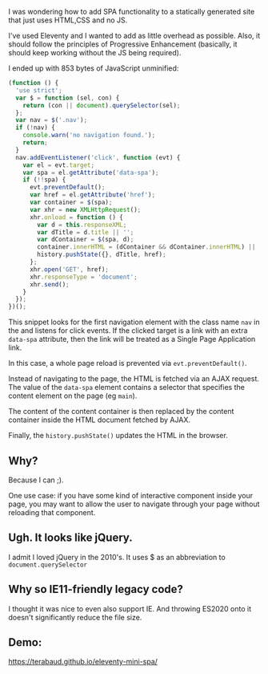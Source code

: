 I was wondering how to add SPA functionality to a statically generated site that just uses HTML,CSS and no JS.

I've used Eleventy and I wanted to add as little overhead as possible. Also, it should follow the principles of Progressive Enhancement (basically, it should keep working without the JS being required).

I ended up with 853 bytes of JavaScript unminified:

```js
(function () {
  'use strict';
  var $ = function (sel, con) {
    return (con || document).querySelector(sel);
  };
  var nav = $('.nav');
  if (!nav) {
    console.warn('no navigation found.');
    return;
  }
  nav.addEventListener('click', function (evt) {
    var el = evt.target;
    var spa = el.getAttribute('data-spa');
    if (!!spa) {
      evt.preventDefault();
      var href = el.getAttribute('href');
      var container = $(spa);
      var xhr = new XMLHttpRequest();
      xhr.onload = function () {
        var d = this.responseXML;
        var dTitle = d.title || '';
        var dContainer = $(spa, d);
        container.innerHTML = (dContainer && dContainer.innerHTML) || '';
        history.pushState({}, dTitle, href);
      };
      xhr.open('GET', href);
      xhr.responseType = 'document';
      xhr.send();
    }
  });
})();
```

This snippet looks for the first navigation element with the class name `nav` in the and listens for click events. If the clicked target is a link with an extra `data-spa` attribute, then the link will be treated as a Single Page Application link.

In this case, a whole page reload is prevented via `evt.preventDefault()`.

Instead of navigating to the page, the HTML is fetched via an AJAX request. The value of the `data-spa` element contains a selector that specifies the content element on the page (eg `main`).

The content of the content container is then replaced by the content container inside the HTML document fetched by AJAX.

Finally, the `history.pushState()` updates the HTML in the browser.

## Why?

Because I can ;).

One use case: if you have some kind of interactive component inside your page, you may want to allow the user to navigate through your page without reloading that component.

## Ugh. It looks like jQuery.

I admit I loved jQuery in the 2010's. It uses \$ as an abbreviation to `document.querySelector`

## Why so IE11-friendly legacy code?

I thought it was nice to even also support IE. And throwing ES2020 onto it doesn't significantly reduce the file size.

## Demo:

https://terabaud.github.io/eleventy-mini-spa/
